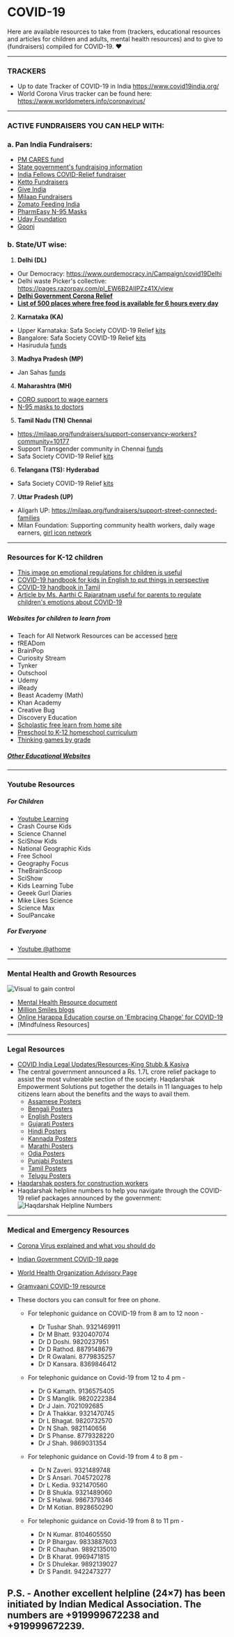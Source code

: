 # COVID-19
Here are available resources to take from (trackers, educational resources and articles for children and adults, mental health resources) and to give to (fundraisers) compiled for COVID-19. :heart:

---

### TRACKERS
- Up to date Tracker of COVID-19 in India https://www.covid19india.org/
- World Corona Virus tracker can be found here: https://www.worldometers.info/coronavirus/
---
### ACTIVE FUNDRAISERS YOU CAN HELP WITH:
### a. Pan India Fundraisers:
- [PM CARES fund](https://www.pmindia.gov.in/en/?query)
- [State government's fundraising information](https://www.investindia.gov.in/bip/resources/state-and-national-relief-funds-accepting-donations-covid-19)
- [India Fellows COVID-Relief fundraiser](https://www.cashrelief.org/covid-relief/)
- [Ketto Fundraisers](https://covid19.ketto.org/)
- [Give India](https://fundraisers.giveindia.org/campaigns/donate-so-daily-wage-earners-can-feed-their-families-mission-support-covid-hit-families)
- [Milaap Fundraisers](https://milaap.org/communities/covid-19%E2%80%A6)
- [Zomato Feeding India](https://www.feedingindia.org/donate)
- [PharmEasy N-95 Masks](https://pages.razorpay.com/COVID-19-Mask-1)
- [Uday Foundation](https://www.udayfoundation.org/coronavirus-disease-covid-19/)
- [Goonj](www.goonj.org)

### b. State/UT wise:

1. **Delhi (DL)**
- Our Democracy: https://www.ourdemocracy.in/Campaign/covid19Delhi
- Delhi waste Picker's collective: https://pages.razorpay.com/pl_EW6B2AlIPZz41X/view
- [**Delhi Government Corona Relief**](https://epass.jantasamvad.org/epass/init/)
- [**List of 500 places where free food is available for 6 hours every day**](https://tinyurl.com/usya74e)

2. **Karnataka (KA)**
- Upper Karnataka: Safa Society COVID-19 Relief [kits](https://pages.razorpay.com/Covid19Relief)
- Bangalore: Safa Society COVID-19 Relief [kits](https://pages.razorpay.com/Covid19Relief)
- Hasirudula [funds](http://hasirudala.in/)

3. **Madhya Pradesh (MP)**
- Jan Sahas [funds](https://jansahasindia.org/donate-us/)

4. **Maharashtra (MH)**
- [CORO support to wage earners](https://milaap.org/fundraisers/support-luis-miranda?community=10177)
-  [N-95 masks to doctors]( https://milaap.org/fundraisers/support-project-mumbai?community=10177)

5. **Tamil Nadu (TN) Chennai** 
- https://milaap.org/fundraisers/support-conservancy-workers?community=10177
- Support Transgender community in Chennai [funds](https://milaap.org/fundraisers/support-kanaga?community=10177)
- Safa Society COVID-19 Relief [kits](https://pages.razorpay.com/Covid19Relief)

6. **Telangana (TS): Hyderabad** 
- Safa Society COVID-19 Relief [kits](https://pages.razorpay.com/Covid19Relief)

7. **Uttar Pradesh (UP)**
- Aligarh UP: https://milaap.org/fundraisers/support-street-connected-families
- Milan Foundation: Supporting community health workers, daily wage earners, [girl icon network](https://milaap.org/fundraisers/support-milaan-foundation)

---
### Resources for K-12 children
- [This image on emotional regulations for children is useful](https://github.com/Sabarish-Shankar/COVID-19/blob/master/Emotional%20Regulation%20in%20Children.png)
- [COVID-19 handbook for kids in English to put things in perspective](https://github.com/Sabarish-Shankar/COVID-19/blob/master/64c685_319c5acf38d34604b537ac9fae37fc80.pdf)
- [COVID-19 handbook in Tamil](https://github.com/Sabarish-Shankar/COVID-19/blob/master/Corona%20Tamil%20Book%20for%20Kids.pdf)
- [Article by Ms. Aarthi C Rajaratnam useful for parents to regulate children's emotions about COVID-19](https://github.com/Sabarish-Shankar/COVID-19/blob/master/10-commandments-through-the-lockdown.pdf)

##### Websites for children to learn from  
- Teach for All Network Resources can be accessed [here](https://docs.google.com/spreadsheets/d/1m70zyscwEFwU1Id8x1SPib8jHp-Z3R7-CqZVczR6UMo/edit?usp=drivesdk)
- fREADom
- BrainPop
- Curiosity Stream
- Tynker
- Outschool
- Udemy
- iReady
- Beast Academy (Math)
- Khan Academy
- Creative Bug
- Discovery Education
- [Scholastic free learn from home site](https://classroommagazines.scholastic.com/support/learnathome.html)
- [Preschool to K-12 homeschool curriculum](https://allinonehomeschool.com/)
- [Thinking games by grade](https://allinonehomeschool.com/thinking/) 

##### [Other Educational Websites](https://github.com/Sabarish-Shankar/COVID-19/blob/master/Educational%20Websites.txt)
---
### Youtube Resources
##### For Children 
- [Youtube Learning](https://learnathome.withyoutube.com/#teens)
- Crash Course Kids
- Science Channel
- SciShow Kids
- National  Geographic Kids
- Free School
- Geography Focus
- TheBrainScoop
- SciShow
- Kids Learning Tube
- Geeek Gurl Diaries
- Mike Likes Science
- Science Max
- SoulPancake

##### For Everyone
- [Youtube @athome](https://www.youtube.com/user/YouTube)

---
### Mental Health and Growth Resources
 ![Visual to gain control](https://github.com/Sabarish-Shankar/COVID-19/blob/master/WhatsApp%20Image%202020-03-19%20at%203.39.14%20PM.jpeg)
- [Mental Health Resource document](https://github.com/Sabarish-Shankar/COVID-19/blob/master/COVID-19%20Mental%20Health%20Resources%20List.docx)  
- [Million Smiles blogs](https://millionsmiles.in/blog/) 
- [Online Harappa Education course on 'Embracing Change' for COVID-19](https://harappa.education/auth/register) 
- [Mindfulness Resources]
---

### Legal Resources
- [COVID India Legal Updates/Resources-King Stubb & Kasiva](https://ksandk.com/covid-india-legal-updates/)
-  The central government announced a Rs. 1.7L crore relief package to assist the most vulnerable section of the society. Haqdarshak Empowerment Solutions put together the details in 11 languages to help citizens learn about the benefits and the ways to avail them. 
   - [Assamese Posters](https://github.com/Sabarish-Shankar/COVID-19/tree/master/Haqdarshal%20Legal/Assamese%20Posters)
   - [Bengali Posters](https://github.com/Sabarish-Shankar/COVID-19/tree/master/Haqdarshal%20Legal/Bengali%20Posters)
   - [English Posters](https://github.com/Sabarish-Shankar/COVID-19/tree/master/Haqdarshal%20Legal/English%20Posters)
   - [Gujarati Posters](https://github.com/Sabarish-Shankar/COVID-19/tree/master/Haqdarshal%20Legal/Gujarati)
   - [Hindi Posters](https://github.com/Sabarish-Shankar/COVID-19/tree/master/Haqdarshal%20Legal/Hindi)
   - [Kannada Posters](https://github.com/Sabarish-Shankar/COVID-19/tree/master/Haqdarshal%20Legal/Kannada)
   - [Marathi Posters](https://github.com/Sabarish-Shankar/COVID-19/tree/master/Haqdarshal%20Legal/Marathi)
   - [Odia Posters](https://github.com/Sabarish-Shankar/COVID-19/tree/master/Haqdarshal%20Legal/Odia%20Posters)
   - [Punjabi Posters](https://github.com/Sabarish-Shankar/COVID-19/tree/master/Haqdarshal%20Legal/Punjabi)
   - [Tamil Posters](https://github.com/Sabarish-Shankar/COVID-19/tree/master/Haqdarshal%20Legal/Tamil%20Posters)
   - [Telugu Posters](https://github.com/Sabarish-Shankar/COVID-19/tree/master/Haqdarshal%20Legal/Telugu)
- [Haqdarshak posters for construction workers](https://github.com/Sabarish-Shankar/COVID-19/tree/master/Haqdarshal%20Legal/Construction%20Workers%20Relief)   
- Haqdarshak helpline numbers to help you navigate through the COVID-19 relief packages announced by the government:
![Haqdarshak Helpline Numbers](https://github.com/Sabarish-Shankar/COVID-19/blob/master/Haqdarshal%20Legal/Haqdarshak%20Helpline%20Number.png)
---
### Medical and Emergency Resources
- [Corona Virus explained and what you should do](https://youtu.be/BtN-goy9VOY)
- [Indian Government COVID-19 page](https://www.mygov.in/covid-19)
- [World Health Organization Advisory Page](https://www.who.int/emergencies/diseases/novel-coronavirus-2019)
- [Gramvaani COVID-19 resource](https://drive.google.com/file/d/1XKi9ebIyLrXtFvdIS-GVpuZ6Sc5nyQkN/view)
- These doctors you can consult for free on phone. 

   - For telephonic guidance on COVID-19 from 8 am to 12 noon - 
     - Dr Tushar Shah.   9321469911
     - Dr M Bhatt.           9320407074
     - Dr D Doshi.           9820237951
     - Dr D Rathod.         8879148679
     - Dr R Gwalani.        8779835257
     - Dr D Kansara.       8369846412

    - For telephonic guidance on Covid-19 from 12 to 4 pm - 
      - Dr G Kamath.      9136575405
      - Dr S Manglik.       9820222384
      - Dr J Jain.             7021092685
      - Dr A Thakkar.      9321470745
      - Dr L Bhagat.        9820732570
      - Dr N Shah.           9821140656
      - Dr S Phanse.        8779328220
      - Dr J Shah.            9869031354

     - For telephonic guidance on Covid-19 from 4 to 8 pm - 
        - Dr N Zaveri.        9321489748
        - Dr S Ansari.        7045720278
        - Dr L Kedia.          9321470560
        - Dr B Shukla.        9321489060
        - Dr S Halwai.        9867379346 
        - Dr M Kotian.        8928650290

     - For telephonic guidance on Covid-19 from 8 to 11 pm - 
         - Dr N Kumar.           8104605550
         - Dr P Bhargav.        9833887603
         - Dr R Chauhan.       9892135010
         - Dr B Kharat.           9969471815
         - Dr S Dhulekar.        9892139027
         - Dr S Pandit.           9422473277

P.S. - Another excellent helpline (24×7) has been initiated by Indian Medical Association. The numbers are +919999672238 and +919999672239.
---







